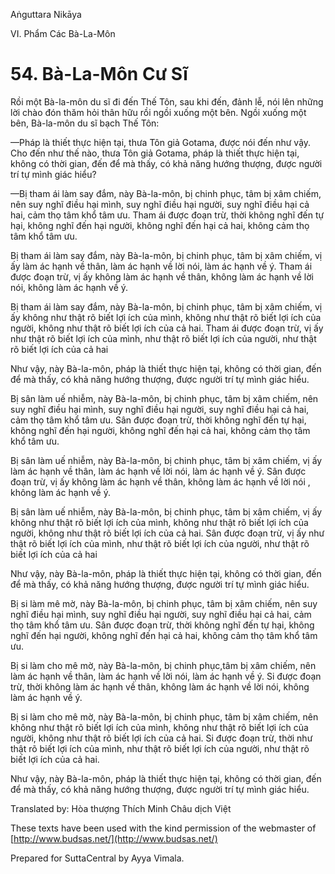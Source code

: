  

Aṅguttara Nikāya

VI. Phẩm Các Bà-La-Môn

# 54\. Bà-La-Môn Cư Sĩ

Rồi một Bà-la-môn du sĩ đi đến Thế Tôn, sau khi đến, đảnh lễ, nói lên những lời chào đón thăm hỏi thân hữu rồi ngồi xuống một bên. Ngồi xuống một bên, Bà-la-môn du sĩ bạch Thế Tôn:

—Pháp là thiết thực hiện tại, thưa Tôn giả Gotama, được nói đến như vậy. Cho đến như thế nào, thưa Tôn giả Gotama, pháp là thiết thực hiện tại, không có thời gian, đến để mà thấy, có khả năng hướng thượng, được người trí tự mình giác hiểu?

—Bị tham ái làm say đắm, này Bà-la-môn, bị chinh phục, tâm bị xâm chiếm, nên suy nghĩ điều hại mình, suy nghĩ điều hại người, suy nghĩ điều hại cả hai, cảm thọ tâm khổ tâm ưu. Tham ái được đoạn trừ, thời không nghĩ đến tự hại, không nghĩ đến hại người, không nghĩ đến hại cả hai, không cảm thọ tâm khổ tâm ưu.

Bị tham ái làm say đắm, này Bà-la-môn, bị chinh phục, tâm bị xâm chiếm, vị ấy làm ác hạnh về thân, làm ác hạnh về lời nói, làm ác hạnh về ý. Tham ái được đoạn trừ, vị ấy không làm ác hạnh về thân, không làm ác hạnh về lời nói, không làm ác hạnh về ý.

Bị tham ái làm say đắm, này Bà-la-môn, bị chinh phục, tâm bị xâm chiếm, vị ấy không như thật rõ biết lợi ích của mình, không như thật rõ biết lợi ích của người, không như thật rõ biết lợi ích của cả hai. Tham ái được đoạn trừ, vị ấy như thật rõ biết lợi ích của mình, như thật rõ biết lợi ích của người, như thật rõ biết lợi ích của cả hai

Như vậy, này Bà-la-môn, pháp là thiết thực hiện tại, không có thời gian, đến để mà thấy, có khả năng hướng thượng, được người trí tự mình giác hiểu.

Bị sân làm uế nhiễm, này Bà-la-môn, bị chinh phục, tâm bị xâm chiếm, nên suy nghĩ điều hại mình, suy nghĩ điều hại người, suy nghĩ điều hại cả hai, cảm thọ tâm khổ tâm ưu. Sân được đoạn trừ, thời không nghĩ đến tự hại, không nghĩ đến hại người, không nghĩ đến hại cả hai, không cảm thọ tâm khổ tâm ưu.

Bị sân làm uế nhiễm, này Bà-la-môn, bị chinh phục, tâm bị xâm chiếm, vị ấy làm ác hạnh về thân, làm ác hạnh về lời nói, làm ác hạnh về ý. Sân được đoạn trừ, vị ấy không làm ác hạnh về thân, không làm ác hạnh về lời nói , không làm ác hạnh về ý.

Bị sân làm uế nhiễm, này Bà-la-môn, bị chinh phục, tâm bị xâm chiếm, vị ấy không như thật rõ biết lợi ích của mình, không như thật rõ biết lợi ích của người, không như thật rõ biết lợi ích của cả hai. Sân được đoạn trừ, vị ấy như thật rõ biết lợi ích của mình, như thật rõ biết lợi ích của người, như thật rõ biết lợi ích của cả hai

Như vậy, này Bà-la-môn, pháp là thiết thực hiện tại, không có thời gian, đến để mà thấy, có khả năng hướng thượng, được người trí tự mình giác hiểu.

Bị si làm mê mờ, này Bà-la-môn, bị chinh phục, tâm bị xâm chiếm, nên suy nghĩ điều hại mình, suy nghĩ điều hại người, suy nghĩ điều hại cả hai, cảm thọ tâm khổ tâm ưu. Sân được đoạn trừ, thời không nghĩ đến tự hại, không nghĩ đến hại người, không nghĩ đến hại cả hai, không cảm thọ tâm khổ tâm ưu.

Bị si làm cho mê mờ, này Bà-la-môn, bị chinh phục,tâm bị xâm chiếm, nên làm ác hạnh về thân, làm ác hạnh về lời nói, làm ác hạnh về ý. Si được đoạn trừ, thời không làm ác hạnh về thân, không làm ác hạnh về lời nói, không làm ác hạnh về ý.

Bị si làm cho mê mờ, này Bà-la-môn, bị chinh phục, tâm bị xâm chiếm, nên không như thật rõ biết lợi ích của mình, không như thật rõ biết lợi ích của người, không như thật rõ biết lợi ích của cả hai. Si được đoạn trừ, thời như thật rõ biết lợi ích của mình, như thật rõ biết lợi ích của người, như thật rõ biết lợi ích của cả hai.

Như vậy, này Bà-la-môn, pháp là thiết thực hiện tại, không có thời gian, đến để mà thấy, có khả năng hướng thượng, được người trí tự mình giác hiểu.

Translated by: Hòa thượng Thích Minh Châu dịch Việt

These texts have been used with the kind permission of the webmaster of [http://www.budsas.net/](http://www.budsas.net/)

Prepared for SuttaCentral by Ayya Vimala.